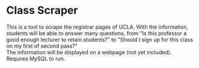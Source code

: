 <h1>Class Scraper</h1>
This is a tool to scrape the registrar pages of UCLA. With the information,
students will be able to answer many questions, from "Is this professor a good
enough lecturer to retain students?" to "Should I sign up for this class on my
first of second pass?"<br>
The information will be displayed on a webpage (not yet included).<br>
Requires MySQL to run.

